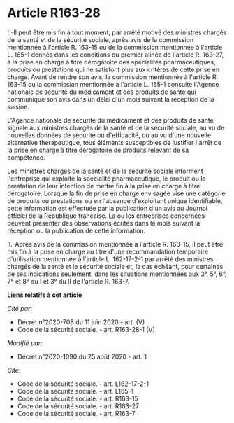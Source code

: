 # Article R163-28

I.-Il peut être mis fin à tout moment, par arrêté motivé des ministres chargés de la santé et de la sécurité sociale, après
avis de la commission mentionnée à l'article R. 163-15 ou de la commission mentionnée à l'article L. 165-1 donnés dans les
conditions du premier alinéa de l'article R. 163-27, à la prise en charge à titre dérogatoire des spécialités
pharmaceutiques, produits ou prestations qui ne satisfont plus aux critères de cette prise en charge. Avant de rendre son
avis, la commission mentionnée à l'article R. 163-15 ou la commission mentionnée à l'article L. 165-1 consulte l'Agence
nationale de sécurité du médicament et des produits de santé qui communique son avis dans un délai d'un mois suivant la
réception de la saisine.

L'Agence nationale de sécurité du médicament et des produits de santé signale aux ministres chargés de la santé et de la
sécurité sociale, au vu de nouvelles données de sécurité ou d'efficacité, ou au vu d'une nouvelle alternative thérapeutique,
tous éléments susceptibles de justifier l'arrêt de la prise en charge à titre dérogatoire de produits relevant de sa
compétence.

Les ministres chargés de la santé et de la sécurité sociale informent l'entreprise qui exploite la spécialité pharmaceutique,
le produit ou la prestation de leur intention de mettre fin à la prise en charge à titre dérogatoire. Lorsque la fin de prise
en charge envisagée vise une catégorie de produits ou prestations ou en l'absence d'exploitant unique identifiable, cette
information est effectuée par la publication d'un avis au Journal officiel de la République française. La ou les entreprises
concernées peuvent présenter des observations écrites dans le mois suivant la réception ou la publication de cette
information.

II.-Après avis de la commission mentionnée à l'article R. 163-15, il peut être mis fin à la prise en charge au titre d'une
recommandation temporaire d'utilisation mentionnée à l'article L. 162-17-2-1 par arrêté des ministres chargés de la santé et
le sécurité sociale et, le cas échéant, pour certaines de ses indications seulement, dans les situations mentionnées aux 3°,
5°, 6°, 7° et 8° du I et 3° du II de l'article R. 163-7.

**Liens relatifs à cet article**

_Cité par_:

  - Décret n°2020-708 du 11 juin 2020 - art. (V)
  - Code de la sécurité sociale. - art. R163-28-1 (V)

_Modifié par_:

  - Décret n°2020-1090 du 25 août 2020 - art. 1

_Cite_:

  - Code de la sécurité sociale. - art. L162-17-2-1
  - Code de la sécurité sociale. - art. L165-1
  - Code de la sécurité sociale. - art. R163-15
  - Code de la sécurité sociale. - art. R163-27
  - Code de la sécurité sociale. - art. R163-7
